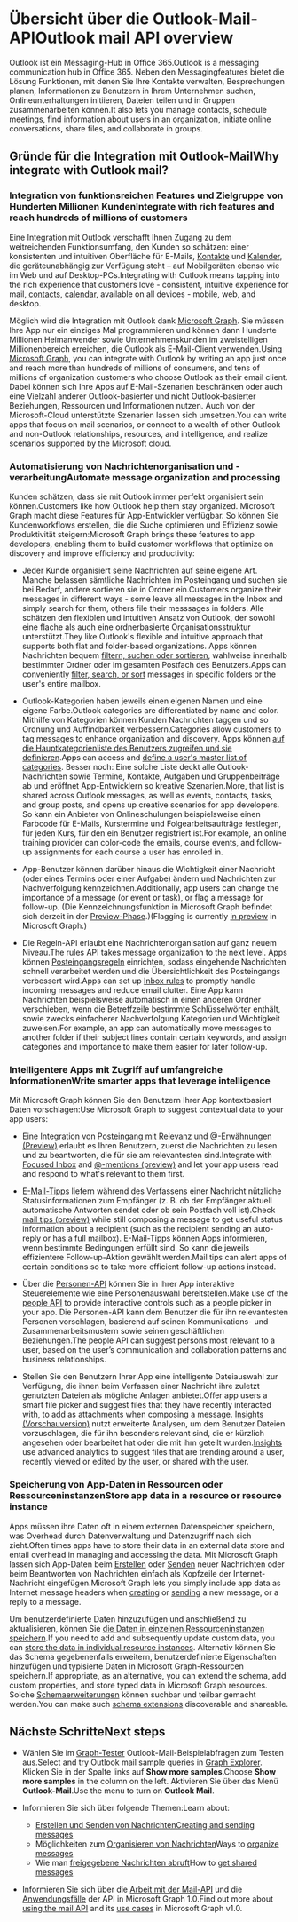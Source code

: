 # <a name="outlook-mail-api-overview"></a><span data-ttu-id="39ec5-101">Übersicht über die Outlook-Mail-API</span><span class="sxs-lookup"><span data-stu-id="39ec5-101">Outlook mail API overview</span></span>

<span data-ttu-id="39ec5-102">Outlook ist ein Messaging-Hub in Office 365.</span><span class="sxs-lookup"><span data-stu-id="39ec5-102">Outlook is a messaging communication hub in Office 365.</span></span> <span data-ttu-id="39ec5-103">Neben den Messagingfeatures bietet die Lösung Funktionen, mit denen Sie Ihre Kontakte verwalten, Besprechungen planen, Informationen zu Benutzern in Ihrem Unternehmen suchen, Onlineunterhaltungen initiieren, Dateien teilen und in Gruppen zusammenarbeiten können.</span><span class="sxs-lookup"><span data-stu-id="39ec5-103">It also lets you manage contacts, schedule meetings, find information about users in an organization, initiate online conversations, share files, and collaborate in groups.</span></span>

## <a name="why-integrate-with-outlook-mail"></a><span data-ttu-id="39ec5-104">Gründe für die Integration mit Outlook-Mail</span><span class="sxs-lookup"><span data-stu-id="39ec5-104">Why integrate with Outlook mail?</span></span>

### <a name="integrate-with-rich-features-and-reach-hundreds-of-millions-of-customers"></a><span data-ttu-id="39ec5-105">Integration von funktionsreichen Features und Zielgruppe von Hunderten Millionen Kunden</span><span class="sxs-lookup"><span data-stu-id="39ec5-105">Integrate with rich features and reach hundreds of millions of customers</span></span>

<span data-ttu-id="39ec5-106">Eine Integration mit Outlook verschafft Ihnen Zugang zu dem weitreichenden Funktionsumfang, den Kunden so schätzen: einer konsistenten und intuitiven Oberfläche für E-Mails, [Kontakte](outlook-contacts-concept-overview.md) und [Kalender](outlook-calendar-concept-overview.md), die geräteunabhängig zur Verfügung steht – auf Mobilgeräten ebenso wie im Web und auf Desktop-PCs.</span><span class="sxs-lookup"><span data-stu-id="39ec5-106">Integrating with Outlook means tapping into the rich experience that customers love - consistent, intuitive experience for mail, [contacts](outlook-contacts-concept-overview.md), [calendar](outlook-calendar-concept-overview.md), available on all devices - mobile, web, and desktop.</span></span>

<span data-ttu-id="39ec5-107">Möglich wird die Integration mit Outlook dank [Microsoft Graph](overview.md). Sie müssen Ihre App nur ein einziges Mal programmieren und können dann Hunderte Millionen Heimanwender sowie Unternehmenskunden im zweistelligen Millionenbereich erreichen, die Outlook als E-Mail-Client verwenden.</span><span class="sxs-lookup"><span data-stu-id="39ec5-107">Using [Microsoft Graph](overview.md), you can integrate with Outlook by writing an app just once and reach more than hundreds of millions of consumers, and tens of millions of organization customers who choose Outlook as their email client.</span></span> <span data-ttu-id="39ec5-108">Dabei können sich Ihre Apps auf E-Mail-Szenarien beschränken oder auch eine Vielzahl anderer Outlook-basierter und nicht Outlook-basierter Beziehungen, Ressourcen und Informationen nutzen. Auch von der Microsoft-Cloud unterstützte Szenarien lassen sich umsetzen.</span><span class="sxs-lookup"><span data-stu-id="39ec5-108">You can write apps that focus on mail scenarios, or connect to a wealth of other Outlook and non-Outlook relationships, resources, and intelligence, and realize scenarios supported by the Microsoft cloud.</span></span>

### <a name="automate-message-organization-and-processing"></a><span data-ttu-id="39ec5-109">Automatisierung von Nachrichtenorganisation und -verarbeitung</span><span class="sxs-lookup"><span data-stu-id="39ec5-109">Automate message organization and processing</span></span>

<span data-ttu-id="39ec5-110">Kunden schätzen, dass sie mit Outlook immer perfekt organisiert sein können.</span><span class="sxs-lookup"><span data-stu-id="39ec5-110">Customers like how Outlook help them stay organized.</span></span> <span data-ttu-id="39ec5-111">Microsoft Graph macht diese Features für App-Entwickler verfügbar. So können Sie Kundenworkflows erstellen, die die Suche optimieren und Effizienz sowie Produktivität steigern:</span><span class="sxs-lookup"><span data-stu-id="39ec5-111">Microsoft Graph brings these features to app developers, enabling them to build customer workflows that optimize on discovery and improve efficiency and productivity:</span></span> 

- <span data-ttu-id="39ec5-112">Jeder Kunde organisiert seine Nachrichten auf seine eigene Art. Manche belassen sämtliche Nachrichten im Posteingang und suchen sie bei Bedarf, andere sortieren sie in Ordner ein.</span><span class="sxs-lookup"><span data-stu-id="39ec5-112">Customers organize their messages in different ways - some leave all messages in the Inbox and simply search for them, others file their messsages in folders.</span></span> <span data-ttu-id="39ec5-113">Alle schätzen den flexiblen und intuitiven Ansatz von Outlook, der sowohl eine flache als auch eine ordnerbasierte Organisationsstruktur unterstützt.</span><span class="sxs-lookup"><span data-stu-id="39ec5-113">They like Outlook's flexible and intuitive approach that supports both flat and folder-based organizations.</span></span> <span data-ttu-id="39ec5-114">Apps können Nachrichten bequem [filtern, suchen oder sortieren](query_parameters.md), wahlweise innerhalb bestimmter Ordner oder im gesamten Postfach des Benutzers.</span><span class="sxs-lookup"><span data-stu-id="39ec5-114">Apps can conveniently [filter, search, or sort](query_parameters.md) messages in specific folders or the user's entire mailbox.</span></span>

- <span data-ttu-id="39ec5-115">Outlook-Kategorien haben jeweils einen eigenen Namen und eine eigene Farbe.</span><span class="sxs-lookup"><span data-stu-id="39ec5-115">Outlook categories are differentiated by name and color.</span></span> <span data-ttu-id="39ec5-116">Mithilfe von Kategorien können Kunden Nachrichten taggen und so Ordnung und Auffindbarkeit verbessern.</span><span class="sxs-lookup"><span data-stu-id="39ec5-116">Categories allow customers to tag messages to enhance organization and discovery.</span></span> <span data-ttu-id="39ec5-117">Apps können [auf die Hauptkategorienliste des Benutzers zugreifen und sie definieren](../api-reference/v1.0/api/outlookuser_post_mastercategories.md).</span><span class="sxs-lookup"><span data-stu-id="39ec5-117">Apps can access and [define a user's master list of categories](../api-reference/v1.0/api/outlookuser_post_mastercategories.md).</span></span> <span data-ttu-id="39ec5-118">Besser noch: Eine solche Liste deckt alle Outlook-Nachrichten sowie Termine, Kontakte, Aufgaben und Gruppenbeiträge ab und eröffnet App-Entwicklern so kreative Szenarien.</span><span class="sxs-lookup"><span data-stu-id="39ec5-118">More, that list is shared across Outlook messages, as well as events, contacts, tasks, and group posts, and opens up creative scenarios for app developers.</span></span> <span data-ttu-id="39ec5-119">So kann ein Anbieter von Onlineschulungen beispielsweise einen Farbcode für E-Mails, Kurstermine und Folgearbeitsaufträge festlegen, für jeden Kurs, für den ein Benutzer registriert ist.</span><span class="sxs-lookup"><span data-stu-id="39ec5-119">For example, an online training provider can color-code the emails, course events, and follow-up assignments for each course a user has enrolled in.</span></span>

- <span data-ttu-id="39ec5-120">App-Benutzer können darüber hinaus die Wichtigkeit einer Nachricht (oder eines Termins oder einer Aufgabe) ändern und Nachrichten zur Nachverfolgung kennzeichnen.</span><span class="sxs-lookup"><span data-stu-id="39ec5-120">Additionally, app users can change the importance of a message (or event or task), or flag a message for follow-up.</span></span> <span data-ttu-id="39ec5-121">(Die Kennzeichnungsfunktion in Microsoft Graph befindet sich derzeit in der [Preview-Phase](versioning_and_support.md#beta-version).)</span><span class="sxs-lookup"><span data-stu-id="39ec5-121">(Flagging is currently [in preview](versioning_and_support.md#beta-version) in Microsoft Graph.)</span></span>

- <span data-ttu-id="39ec5-122">Die Regeln-API erlaubt eine Nachrichtenorganisation auf ganz neuem Niveau.</span><span class="sxs-lookup"><span data-stu-id="39ec5-122">The rules API takes message organization to the next level.</span></span> <span data-ttu-id="39ec5-123">Apps können [Posteingangsregeln](../api-reference/v1.0/resources/messagerule.md) einrichten, sodass eingehende Nachrichten schnell verarbeitet werden und die Übersichtlichkeit des Posteingangs verbessert wird.</span><span class="sxs-lookup"><span data-stu-id="39ec5-123">Apps can set up [Inbox rules](../api-reference/v1.0/resources/messagerule.md) to promptly handle incoming messages and reduce email clutter.</span></span> <span data-ttu-id="39ec5-124">Eine App kann Nachrichten beispielsweise automatisch in einen anderen Ordner verschieben, wenn die Betreffzeile bestimmte Schlüsselwörter enthält, sowie zwecks einfacherer Nachverfolgung Kategorien und Wichtigkeit zuweisen.</span><span class="sxs-lookup"><span data-stu-id="39ec5-124">For example, an app can automatically move messages to another folder if their subject lines contain certain keywords, and assign categories and importance to make them easier for later follow-up.</span></span>

### <a name="write-smarter-apps-that-leverage-intelligence"></a><span data-ttu-id="39ec5-125">Intelligentere Apps mit Zugriff auf umfangreiche Informationen</span><span class="sxs-lookup"><span data-stu-id="39ec5-125">Write smarter apps that leverage intelligence</span></span> 

<span data-ttu-id="39ec5-126">Mit Microsoft Graph können Sie den Benutzern Ihrer App kontextbasiert Daten vorschlagen:</span><span class="sxs-lookup"><span data-stu-id="39ec5-126">Use Microsoft Graph to suggest contextual data to your app users:</span></span>

- <span data-ttu-id="39ec5-127">Eine Integration von [Posteingang mit Relevanz](../api-reference/v1.0/resources/manage_focused_inbox.md) und [@-Erwähnungen (Preview)](../api-reference/beta/api/message_get.md#request-2) erlaubt es Ihren Benutzern, zuerst die Nachrichten zu lesen und zu beantworten, die für sie am relevantesten sind.</span><span class="sxs-lookup"><span data-stu-id="39ec5-127">Integrate with [Focused Inbox](../api-reference/v1.0/resources/manage_focused_inbox.md) and [@-mentions (preview)](../api-reference/beta/api/message_get.md#request-2) and let your app users read and respond to what's relevant to them first.</span></span> 

- <span data-ttu-id="39ec5-128">[E-Mail-Tipps](../api-reference/v1.0/resources/mailtips.md) liefern während des Verfassens einer Nachricht nützliche Statusinformationen zum Empfänger (z. B. ob der Empfänger aktuell automatische Antworten sendet oder ob sein Postfach voll ist).</span><span class="sxs-lookup"><span data-stu-id="39ec5-128">Check [mail tips (preview)](../api-reference/v1.0/resources/mailtips.md) while still composing a message to get useful status information about a recipient (such as the recipient sending an auto-reply or has a full mailbox).</span></span> <span data-ttu-id="39ec5-129">E-Mail-Tipps können Apps informieren, wenn bestimmte Bedingungen erfüllt sind. So kann die jeweils effizientere Follow-up-Aktion gewählt werden.</span><span class="sxs-lookup"><span data-stu-id="39ec5-129">Mail tips can alert apps of certain conditions so to take more efficient follow-up actions instead.</span></span> 

- <span data-ttu-id="39ec5-130">Über die [Personen-API](people_example.md) können Sie in Ihrer App interaktive Steuerelemente wie eine Personenauswahl bereitstellen.</span><span class="sxs-lookup"><span data-stu-id="39ec5-130">Make use of the [people API](people_example.md) to provide interactive controls such as a people picker in your app.</span></span> <span data-ttu-id="39ec5-131">Die Personen-API kann dem Benutzer die für ihn relevantesten Personen vorschlagen, basierend auf seinen Kommunikations- und Zusammenarbeitsmustern sowie seinen geschäftlichen Beziehungen.</span><span class="sxs-lookup"><span data-stu-id="39ec5-131">The people API can suggest persons most relevant to a user, based on the user’s communication and collaboration patterns and business relationships.</span></span> 

- <span data-ttu-id="39ec5-132">Stellen Sie den Benutzern Ihrer App eine intelligente Dateiauswahl zur Verfügung, die ihnen beim Verfassen einer Nachricht ihre zuletzt genutzten Dateien als mögliche Anlagen anbietet.</span><span class="sxs-lookup"><span data-stu-id="39ec5-132">Offer app users a smart file picker and suggest files that they have recently interacted with, to add as attachments when composing a message.</span></span> <span data-ttu-id="39ec5-133">[Insights (Vorschauversion)](../api-reference/beta/resources/insights.md) nutzt erweiterte Analysen, um dem Benutzer Dateien vorzuschlagen, die für ihn besonders relevant sind, die er kürzlich angesehen oder bearbeitet hat oder die mit ihm geteilt wurden.</span><span class="sxs-lookup"><span data-stu-id="39ec5-133">[Insights](../api-reference/beta/resources/insights.md) use advanced analytics to suggest files that are trending around a user, recently viewed or edited by the user, or shared with the user.</span></span>


### <a name="store-app-data-in-a-resource-or-resource-instance"></a><span data-ttu-id="39ec5-134">Speicherung von App-Daten in Ressourcen oder Ressourceninstanzen</span><span class="sxs-lookup"><span data-stu-id="39ec5-134">Store app data in a resource or resource instance</span></span>

<span data-ttu-id="39ec5-135">Apps müssen ihre Daten oft in einem externen Datenspeicher speichern, was Overhead durch Datenverwaltung und Datenzugriff nach sich zieht.</span><span class="sxs-lookup"><span data-stu-id="39ec5-135">Often times apps have to store their data in an external data store and entail overhead in managing and accessing the data.</span></span> <span data-ttu-id="39ec5-136">Mit Microsoft Graph lassen sich App-Daten beim [Erstellen](../api-reference/v1.0/api/user_post_messages.md#request-2) oder [Senden](../api-reference/v1.0/api/user_sendmail.md#request-2) neuer Nachrichten oder beim Beantworten von Nachrichten einfach als Kopfzeile der Internet-Nachricht eingefügen.</span><span class="sxs-lookup"><span data-stu-id="39ec5-136">Microsoft Graph lets you simply include app data as Internet message headers when [creating](../api-reference/v1.0/api/user_post_messages.md#request-2) or [sending](../api-reference/v1.0/api/user_sendmail.md#request-2) a new message, or a reply to a message.</span></span> 

<span data-ttu-id="39ec5-137">Um benutzerdefinierte Daten hinzuzufügen und anschließend zu aktualisieren, können Sie [die Daten in einzelnen Ressourceninstanzen speichern](extensibility_overview.md#open-extensions).</span><span class="sxs-lookup"><span data-stu-id="39ec5-137">If you need to add and subsequently update custom data, you can [store the data in individual resource instances](extensibility_overview.md#open-extensions).</span></span> <span data-ttu-id="39ec5-138">Alternativ können Sie das Schema gegebenenfalls erweitern, benutzerdefinierte Eigenschaften hinzufügen und typisierte Daten in Microsoft Graph-Ressourcen speichern.</span><span class="sxs-lookup"><span data-stu-id="39ec5-138">If appropriate, as an alternative, you can extend the schema, add custom properties, and store typed data in Microsoft Graph resources.</span></span> <span data-ttu-id="39ec5-139">Solche [Schemaerweiterungen](extensibility_overview.md#schema-extensions) können suchbar und teilbar gemacht werden.</span><span class="sxs-lookup"><span data-stu-id="39ec5-139">You can make such [schema extensions](extensibility_overview.md#schema-extensions) discoverable and shareable.</span></span> 


## <a name="next-steps"></a><span data-ttu-id="39ec5-140">Nächste Schritte</span><span class="sxs-lookup"><span data-stu-id="39ec5-140">Next steps</span></span>

- <span data-ttu-id="39ec5-141">Wählen Sie im [Graph-Tester](https://developer.microsoft.com/graph/graph-explorer/?request=me%2Fmessages&version=v1.0) Outlook-Mail-Beispielabfragen zum Testen aus.</span><span class="sxs-lookup"><span data-stu-id="39ec5-141">Select and try Outlook mail sample queries in [Graph Explorer](https://developer.microsoft.com/graph/graph-explorer/?request=me%2Fmessages&version=v1.0).</span></span> <span data-ttu-id="39ec5-142">Klicken Sie in der Spalte links auf **Show more samples**.</span><span class="sxs-lookup"><span data-stu-id="39ec5-142">Choose **Show more samples** in the column on the left.</span></span> <span data-ttu-id="39ec5-143">Aktivieren Sie über das Menü **Outlook-Mail**.</span><span class="sxs-lookup"><span data-stu-id="39ec5-143">Use the menu to turn on **Outlook Mail**.</span></span>
- <span data-ttu-id="39ec5-144">Informieren Sie sich über folgende Themen:</span><span class="sxs-lookup"><span data-stu-id="39ec5-144">Learn about:</span></span>

  - [<span data-ttu-id="39ec5-145">Erstellen und Senden von Nachrichten</span><span class="sxs-lookup"><span data-stu-id="39ec5-145">Creating and sending messages</span></span>](outlook-create-send-messages.md)
  - <span data-ttu-id="39ec5-146">Möglichkeiten zum [Organisieren von Nachrichten](outlook-organize-messages.md)</span><span class="sxs-lookup"><span data-stu-id="39ec5-146">Ways to [organize messages](outlook-organize-messages.md)</span></span>
  - <span data-ttu-id="39ec5-147">Wie man [freigegebene Nachrichten abruft](outlook-share-messages-folders.md)</span><span class="sxs-lookup"><span data-stu-id="39ec5-147">How to [get shared messages](outlook-share-messages-folders.md)</span></span>

- <span data-ttu-id="39ec5-148">Informieren Sie sich über die [Arbeit mit der Mail-API](../api-reference/v1.0/resources/mail_api_overview.md) und die [Anwendungsfälle](../api-reference/v1.0/resources/mail_api_overview.md#common-use-cases) der API in Microsoft Graph 1.0.</span><span class="sxs-lookup"><span data-stu-id="39ec5-148">Find out more about [using the mail API](../api-reference/v1.0/resources/mail_api_overview.md) and its [use cases](../api-reference/v1.0/resources/mail_api_overview.md#common-use-cases) in Microsoft Graph v1.0.</span></span>


